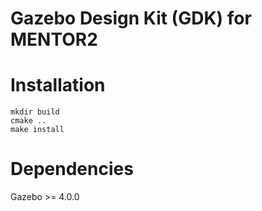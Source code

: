 Gazebo Design Kit (GDK) for MENTOR2
===


Installation
===

    mkdir build
    cmake ..
    make install


Dependencies
===

Gazebo >= 4.0.0


